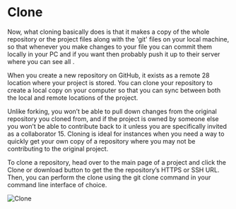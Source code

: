 # Clone

Now, what cloning basically does is that it makes a copy of the whole repository or the project files along with the 'git' files on your local machine, so that whenever you make changes to your file you can commit them locally in your PC and if you want then probably push it up to their server where you can see all .

When you create a new repository on GitHub, it exists as a remote 28 location where your project is stored. You can clone your repository to create a local copy on your computer so that you can sync between both the local and remote locations of the project.

Unlike forking, you won’t be able to pull down changes from the original repository you cloned from, and if the project is owned by someone else you won’t be able to contribute back to it unless you are specifically invited as a collaborator 15. Cloning is ideal for instances when you need a way to quickly get your own copy of a repository where you may not be contributing to the original project.

To clone a repository, head over to the main page of a project and click the Clone or download button to get the the repository’s HTTPS or SSH URL. Then, you can perform the clone using the git clone command in your command line interface of choice.



![Clone](https://user-images.githubusercontent.com/535655/26943215-c26a60fe-4c52-11e7-8788-2b10cdb8053f.png)